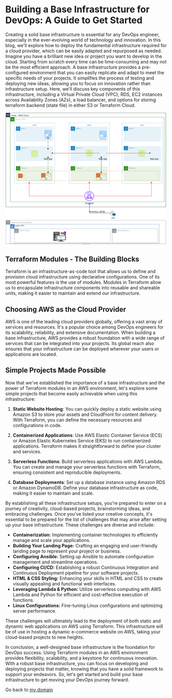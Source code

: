 # Building a Base Infrastructure for DevOps: A Guide to Get Started

Creating a solid base infrastructure is essential for any DevOps engineer, especially in the ever-evolving world of technology and innovation. In this blog, we'll explore how to deploy the fundamental infrastructure required for a cloud provider, which can be easily adapted and repurposed as needed. 
Imagine you have a brilliant new idea or project you want to develop in the cloud. Starting from scratch every time can be time-consuming and may not be the most efficient approach. A base infrastructure provides a pre-configured environment that you can easily replicate and adapt to meet the specific needs of your projects. It simplifies the process of testing and deploying new ideas, allowing you to focus on innovation rather than infrastructure setup.
Here, we'll discuss key components of this infrastructure, including a Virtual Private Cloud (VPC), RDS, EC2 instances across Availability Zones (AZs), a load balancer, and options for storing terraform backend (state file) in either S3 or Terraform Cloud.

![Base-infra](https://github.com/MoRoble/AWS-Projects/blob/54da1844647425f193bd29fbba2dfab777769f66/Base-Infrastructure/Base-infrastructure%20(1).svg)
## Terraform Modules - The Building Blocks

Terraform is an infrastructure-as-code tool that allows us to define and provision cloud infrastructure using declarative configurations. One of its most powerful features is the use of modules. Modules in Terraform allow us to encapsulate infrastructure components into reusable and shareable units, making it easier to maintain and extend our infrastructure.

## Choosing AWS as the Cloud Provider

AWS is one of the leading cloud providers globally, offering a vast array of services and resources. It's a popular choice among DevOps engineers for its scalability, reliability, and extensive documentation. When building a base infrastructure, AWS provides a robust foundation with a wide range of services that can be integrated into your projects. Its global reach also ensures that your infrastructure can be deployed wherever your users or applications are located.

## Simple Projects Made Possible

Now that we've established the importance of a base infrastructure and the power of Terraform modules in an AWS environment, let's explore some simple projects that become easily achievable when using this infrastructure:

1. **Static Website Hosting**: You can quickly deploy a static website using Amazon S3 to store your assets and CloudFront for content delivery. With Terraform, you can define the necessary resources and configurations in code.

2. **Containerized Applications**: Use AWS Elastic Container Service (ECS) or Amazon Elastic Kubernetes Service (EKS) to run containerized applications. Terraform makes it straightforward to define your cluster and services.

3. **Serverless Functions**: Build serverless applications with AWS Lambda. You can create and manage your serverless functions with Terraform, ensuring consistent and reproducible deployments.

4. **Database Deployments**: Set up a database instance using Amazon RDS or Amazon DynamoDB. Define your database infrastructure as code, making it easier to maintain and scale.

By establishing all these infrastructure setups, you're prepared to enter on a journey of creativity, cloud-based projects,  brainstorming ideas, and embracing challenges. Once you've listed your creative concepts, it's essential to be prepared for the list of challenges that may arise after setting up your base infrastructure. These challenges are diverse and include:

* **Containerization:** Implementing container technologies to efficiently manage and scale your applications.
* **Building Your Landing Page:** Crafting an engaging and user-friendly landing page to represent your project or business.
* **Configuring Ansible:** Setting up Ansible to automate configuration management and streamline operations.
* **Configuring CI/CD:** Establishing a robust Continuous Integration and Continuous Deployment pipeline for your software projects.
* **HTML & CSS Styling:** Enhancing your skills in HTML and CSS to create visually appealing and functional web interfaces.
* **Leveraging Lambda & Python:** Utilize serverless computing with AWS Lambda and Python for efficient and cost-effective execution of functions.
* **Linux Configurations:** Fine-tuning Linux configurations and optimizing server performance.

These challenges will ultimately lead to the deployment of both static and dynamic web applications on AWS using Terraform. This infrastructure will be of use in hosting a dynamic e-commerce website on AWS, taking your cloud-based projects to new heights.

In conclusion, a well-designed base infrastructure is the foundation for DevOps success. Using Terraform modules in an AWS environment provides flexibility, scalability, and a keystone for continuous innovation. With a robust base infrastructure, you can focus on developing and deploying projects that matter, knowing that you have a solid framework to support your endeavors. So, let's get started and build your base infrastructure to get moving your DevOps journey forward.

Go back to [my domain](https://roble.cloud/portfolio)
